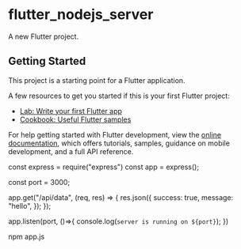 # flutter_nodejs_server

A new Flutter project.

## Getting Started

This project is a starting point for a Flutter application.

A few resources to get you started if this is your first Flutter project:

- [Lab: Write your first Flutter app](https://docs.flutter.dev/get-started/codelab)
- [Cookbook: Useful Flutter samples](https://docs.flutter.dev/cookbook)

For help getting started with Flutter development, view the
[online documentation](https://docs.flutter.dev/), which offers tutorials,
samples, guidance on mobile development, and a full API reference.

const express = require("express")
const app = express();

const port = 3000;

app.get("/api/data", (req, res) => {
    res.json({
        success: true,
        message: "hello",
    });
});

app.listen(port, ()=>{
    console.log(`server is running on ${port}`);
})

npm app.js
